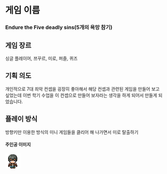 # 게임 이름

### Endure the Five deadly sins(5개의 욕망 참기)


## 게임 장르

 싱글 플레이어, 쯔꾸르, 미로, 퍼즐, 퀴즈


## 기획 의도

 개인적으로 7대 죄악 컨셉을 굉장히 좋아해서 해당 컨셉과 관련된 게임을 만들어 보고 싶었는데 이번 학기 수업을 이 컨셉으로 만들어 보자라는 생각을 하게 되어서 만들게 되었습니다.

## 플레이 방식

방향키만 이용한 방식의 미니 게임들을 클리어 해 나가면서 미로 탈출하기

#### 주인공 이미지
![sc](./Image/Front.PNG)
